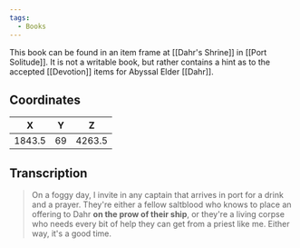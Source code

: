 ```yaml
---
tags:
  - Books
---
```


This book can be found in an item frame at [[Dahr's Shrine]] in [[Port Solitude]]. It is not a writable book, but rather contains a hint as to the accepted [[Devotion]] items for Abyssal Elder [[Dahr]].

## Coordinates
| **X**  | **Y** | **Z**  |
| :----: | :---: | :----: |
| 1843.5 |  69   | 4263.5 |

## Transcription
> On a foggy day, I invite in any captain that arrives in port for a drink and a prayer. They're either a fellow saltblood who knows to place an offering to Dahr **on the prow of their ship**, or they're a living corpse who needs every bit of help they can get from a priest like me. Either way, it's a good time.
